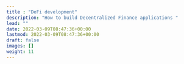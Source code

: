 ```yaml
---
title : "DeFi development"
description: "How to build Decentralized Finance applications "
lead: ""
date: 2022-03-09T08:47:36+00:00
lastmod: 2022-03-09T08:47:36+00:00
draft: false
images: []
weight: 11
---
```

